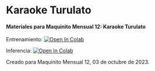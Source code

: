 # Karaoke Turulato
#### Materiales para Maquinito Mensual 12: Karaoke Turulato


Entrenamiento:
[![Open In Colab](https://colab.research.google.com/assets/colab-badge.svg)](https://colab.research.google.com/github/BothRocks/maquinito-12/)  


Inferencia:
[![Open In Colab](https://colab.research.google.com/assets/colab-badge.svg)](https://colab.research.google.com/github/BothRocks/maquinito-12/blob/main/so-vits-svc-fork-4.0%20-%20inferencia.ipynb)  


Creado para Maquinito Mensual 12, 03 de octubre de 2023.

